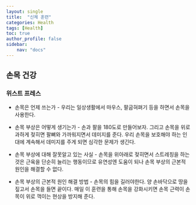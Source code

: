 ```yaml
---
layout: single
title:  "신체 훈련"
categories: Health
tags: [Health]
toc: true
author_profile: false
sidebar:
    nav: "docs"
---
```


## 손목 건강

### 위스트 프레스

- 손목은 언제 쓰는가 - 우리는 일상생활에서 마우스, 팔굽혀펴기 등을 하면서 손목을 사용한다.

- 손목 부상은 어떻게 생기는가 - 손과 팔을 180도로 만들어보자. 그리고 손목을 위로 과하게 젖히면 팔뼈와 가까워지면서 데미지를 준다. 우리 손목을 보호해야 하는 인대에 계속해서 데미지를 주게 되면 심각한 문제가 생긴다.

- 손목 부상에 대해 잘못알고 있는 사실 - 손목을 위아래로 젖히면서 스트레칭을 하는 것은 근육을 단순히 늘리는 행동이므로 유연성엔 도움이 되나 손목 부상의 근본적 원인을 해결할 수 없다.

- 손목 부상의 근본적 원인 해결 방법 - 손목의 힘을 길러야한다. 양 손바닥으로 땅을 짚고서 손목을 들면 끝이다. 매일 이 훈련을 통해 손목을 강화시키면 손목 근력이 손목이 위로 꺽이는 현상을 방지해 준다.